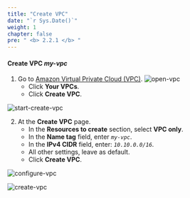```yaml
---
title: "Create VPC"
date: "`r Sys.Date()`"
weight: 1
chapter: false
pre: " <b> 2.2.1 </b> "
---
```


#### Create VPC **_my-vpc_**

1. Go to [Amazon Virtual Private Cloud (VPC)](https://aws.amazon.com/vpc/).
   ![open-vpc](/images/create-vpc/vpc/open-vpc.png)
   - Click **Your VPCs**.
   - Click **Create VPC**.

![start-create-vpc](/images/create-vpc/vpc/start-create-vpc.png)

2. At the **Create VPC** page.
   - In the **Resources to create** section, select **VPC only**.
   - In the **Name tag** field, enter _`my-vpc`_.
   - In the **IPv4 CIDR** field, enter: _`10.10.0.0/16`_.
   - All other settings, leave as default.
   - Click **Create VPC**.

![configure-vpc](/images/create-vpc/vpc/configure-vpc.png)

![create-vpc](/images/create-vpc/vpc/create-vpc.png)
